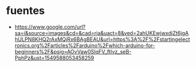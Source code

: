 # fuentes
+ https://www.google.com/url?sa=i&source=images&cd=&cad=rja&uact=8&ved=2ahUKEwjwxdjZt6jgAhULPN8KHQ2rAxMQjRx6BAgBEAU&url=https%3A%2F%2Fstartingelectronics.org%2Farticles%2Farduino%2Fwhich-arduino-for-beginners%2F&psig=AOvVaw0SIqFV_ftIvz_seB-PphPz&ust=1549588053458259
